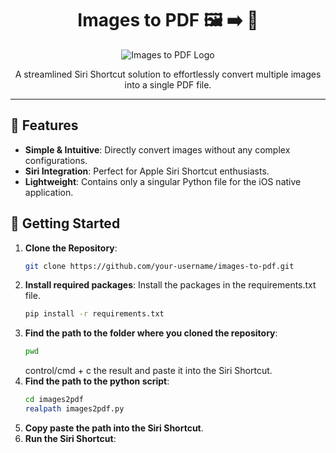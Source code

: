 <h1 align="center">Images to PDF 🖼️ ➡️ 📄</h1>

<div align="center">
    <img src="your-logo-or-banner-image-link.png" alt="Images to PDF Logo">
</div>

<p align="center">
    A streamlined Siri Shortcut solution to effortlessly convert multiple images into a single PDF file.
</p>

---

<h2>🌟 Features</h2>

- **Simple & Intuitive**: Directly convert images without any complex configurations.
- **Siri Integration**: Perfect for Apple Siri Shortcut enthusiasts.
- **Lightweight**: Contains only a singular Python file for the iOS native application.

<h2>🚀 Getting Started</h2>

1. **Clone the Repository**:
   ```bash
   git clone https://github.com/your-username/images-to-pdf.git

2. **Install required packages**:
   Install the packages in the requirements.txt file.
   ```bash
   pip install -r requirements.txt
   ```
3. **Find the path to the folder where you cloned the repository**:
   ```bash
   pwd
   ```
   control/cmd + c the result and paste it into the Siri Shortcut.
5. **Find the path to the python script**:
   ```bash
   cd images2pdf
   realpath images2pdf.py
   ```
6. **Copy paste the path into the Siri Shortcut**.
7. **Run the Siri Shortcut**:
